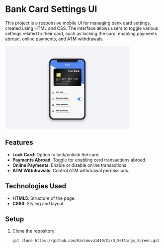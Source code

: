# Bank Card Settings UI

This project is a responsive mobile UI for managing bank card settings, created using HTML and CSS. The interface allows users to toggle various settings related to their card, such as locking the card, enabling payments abroad, online payments, and ATM withdrawals.

<img src="design\Loop 2 - Step 8.png" alt="Описание изображения" width="400"/>

## Features

- **Lock Card**: Option to lock/unlock the card.
- **Payments Abroad**: Toggle for enabling card transactions abroad.
- **Online Payments**: Enable or disable online transactions.
- **ATM Withdrawals**: Control ATM withdrawal permissions.

## Technologies Used

- **HTML5**: Structure of the page.
- **CSS3**: Styling and layout.

## Setup

1. Clone the repository:
   ```bash
   git clone https://github.com/Karimova1410/Card_Settings_Screen.git
